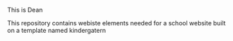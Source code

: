 This is Dean

This repository contains webiste elements needed for a school website built on a template named kindergatern
